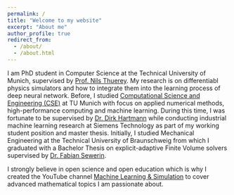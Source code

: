 ```yaml
---
permalink: /
title: "Welcome to my website"
excerpt: "About me"
author_profile: true
redirect_from: 
  - /about/
  - /about.html
---
```


I am PhD student in Computer Science at the Technical University of Munich,
supervised by [Prof. Nils Thuerey](https://ge.in.tum.de/). My research is on
differentiabl physics simulators and how to integrate them into the learning
process of deep neural network. Before, I studied [Computational Science and Engineering (CSE)](https://www.in.tum.de/en/in/fuer-studieninteressierte/master-studiengaenge/computational-science-and-engineering/) at TU Munich with focus on applied numerical methods, high-performance computing and machine learning. During this time, I was fortunate to be supervised by [Dr. Dirk Hartmann](https://www.linkedin.com/in/dirkhartmann) while conducting industrial machine learning research at Siemens Technology as part of my working student position and master thesis. Initially, I studied Mechanical Engineering at the Technical University of Braunschweig from which I graduated with a Bachelor Thesis on explicit-adaptive Finite Volume solvers supervised by [Dr. Fabian Sewerin](https://www.mvt.ovgu.de/People/Dr_+Fabian+Sewerin.html).

I strongly believe in open science and open education which is why I created the YouTube channel [Machine Learning & Simulation](https://www.youtube.com/@MachineLearningSimulation) to cover advanced mathematical topics I am passionate about.
